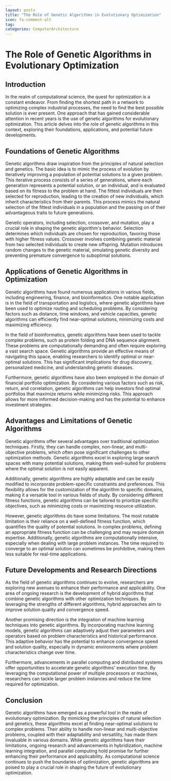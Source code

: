 ```yaml
---
layout: posts
title: "The Role of Genetic Algorithms in Evolutionary Optimization"
icon: fa-comment-alt
tag:      
categories: ComputerArchitecture
---
```



# The Role of Genetic Algorithms in Evolutionary Optimization

## Introduction
In the realm of computational science, the quest for optimization is a constant endeavor. From finding the shortest path in a network to optimizing complex industrial processes, the need to find the best possible solution is ever present. One approach that has gained considerable attention in recent years is the use of genetic algorithms for evolutionary optimization. This article delves into the role of genetic algorithms in this context, exploring their foundations, applications, and potential future developments.

## Foundations of Genetic Algorithms
Genetic algorithms draw inspiration from the principles of natural selection and genetics. The basic idea is to mimic the process of evolution by iteratively improving a population of potential solutions to a given problem. This iterative process consists of a series of generations, where each generation represents a potential solution, or an individual, and is evaluated based on its fitness to the problem at hand. The fittest individuals are then selected for reproduction, leading to the creation of new individuals, which inherit characteristics from their parents. This process mimics the natural selection of the fittest individuals in a population and the passing on of their advantageous traits to future generations.

Genetic operators, including selection, crossover, and mutation, play a crucial role in shaping the genetic algorithm's behavior. Selection determines which individuals are chosen for reproduction, favoring those with higher fitness values. Crossover involves combining genetic material from two selected individuals to create new offspring. Mutation introduces random changes to the genetic material, simulating genetic diversity and preventing premature convergence to suboptimal solutions.

## Applications of Genetic Algorithms in Optimization
Genetic algorithms have found numerous applications in various fields, including engineering, finance, and bioinformatics. One notable application is in the field of transportation and logistics, where genetic algorithms have been used to optimize routing and scheduling problems. By considering factors such as distance, time windows, and vehicle capacities, genetic algorithms can efficiently find near-optimal solutions, minimizing costs and maximizing efficiency.

In the field of bioinformatics, genetic algorithms have been used to tackle complex problems, such as protein folding and DNA sequence alignment. These problems are computationally demanding and often require exploring a vast search space. Genetic algorithms provide an effective means of navigating this space, enabling researchers to identify optimal or near-optimal solutions. This has significant implications for drug discovery, personalized medicine, and understanding genetic diseases.

Furthermore, genetic algorithms have also been employed in the domain of financial portfolio optimization. By considering various factors such as risk, return, and correlation, genetic algorithms can help investors find optimal portfolios that maximize returns while minimizing risks. This approach allows for more informed decision-making and has the potential to enhance investment strategies.

## Advantages and Limitations of Genetic Algorithms
Genetic algorithms offer several advantages over traditional optimization techniques. Firstly, they can handle complex, non-linear, and multi-objective problems, which often pose significant challenges to other optimization methods. Genetic algorithms excel in exploring large search spaces with many potential solutions, making them well-suited for problems where the optimal solution is not easily apparent.

Additionally, genetic algorithms are highly adaptable and can be easily modified to incorporate problem-specific constraints and preferences. This flexibility allows for the customization of the algorithm to specific domains, making it a versatile tool in various fields of study. By considering different fitness functions, genetic algorithms can be tailored to prioritize specific objectives, such as minimizing costs or maximizing resource utilization.

However, genetic algorithms do have some limitations. The most notable limitation is their reliance on a well-defined fitness function, which quantifies the quality of potential solutions. In complex problems, defining an appropriate fitness function can be challenging and may require domain expertise. Additionally, genetic algorithms are computationally intensive, especially when dealing with large problem instances. The time required to converge to an optimal solution can sometimes be prohibitive, making them less suitable for real-time applications.

## Future Developments and Research Directions
As the field of genetic algorithms continues to evolve, researchers are exploring new avenues to enhance their performance and applicability. One area of ongoing research is the development of hybrid algorithms that combine genetic algorithms with other optimization techniques. By leveraging the strengths of different algorithms, hybrid approaches aim to improve solution quality and convergence speed.

Another promising direction is the integration of machine learning techniques into genetic algorithms. By incorporating machine learning models, genetic algorithms can adaptively adjust their parameters and operators based on problem characteristics and historical performance. This adaptive behavior has the potential to enhance convergence speed and solution quality, especially in dynamic environments where problem characteristics change over time.

Furthermore, advancements in parallel computing and distributed systems offer opportunities to accelerate genetic algorithms' execution time. By leveraging the computational power of multiple processors or machines, researchers can tackle larger problem instances and reduce the time required for optimization.

## Conclusion
Genetic algorithms have emerged as a powerful tool in the realm of evolutionary optimization. By mimicking the principles of natural selection and genetics, these algorithms excel at finding near-optimal solutions to complex problems. Their ability to handle non-linear and multi-objective problems, coupled with their adaptability and versatility, has made them invaluable in various domains. While genetic algorithms have their limitations, ongoing research and advancements in hybridization, machine learning integration, and parallel computing hold promise for further enhancing their performance and applicability. As computational science continues to push the boundaries of optimization, genetic algorithms are poised to play a crucial role in shaping the future of evolutionary optimization.